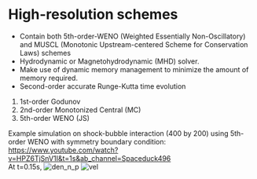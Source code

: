 # High-resolution schemes
- Contain both 5th-order-WENO (Weighted Essentially Non-Oscillatory) and MUSCL (Monotonic Upstream-centered Scheme for Conservation Laws) schemes
- Hydrodynamic or Magnetohydrodynamic (MHD) solver. 
- Make use of dynamic memory management to minimize the amount of memory required.
- Second-order accurate Runge-Kutta time evolution

1. 1st-order Godunov
2. 2nd-order Monotonized Central (MC) 
3. 5th-order WENO (JS)


Example simulation on shock-bubble interaction (400 by 200) using 5th-order WENO with symmetry boundary condition: <br />
https://www.youtube.com/watch?v=HPZ6TjSnV1I&t=1s&ab_channel=Spaceduck496 <br />
At t=0.15s,
![den_n_p](https://user-images.githubusercontent.com/64028216/216842603-724e618c-1cf5-49af-851f-1bd4fae4223e.png)
![vel](https://user-images.githubusercontent.com/64028216/216842635-2e14e490-845e-483b-a142-1c99c492d6bc.png)

